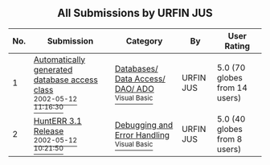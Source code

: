 ﻿<div align="center">

## All Submissions by URFIN JUS

</div>

No.  | Submission | Category | By   | User Rating
---- | ---------- | -------- | ---- | -----------
1 | [Automatically generated database access class<br /><sup>2002-05-12 11:16:30</sup>](https://github.com/Planet-Source-Code/urfin-jus-automatically-generated-database-access-class__1-34725) | [Databases/ Data Access/ DAO/ ADO<br /><sup>Visual Basic</sup>](../ByCategory/databases-data-access-dao-ado__1-6.md) | URFIN JUS | 5.0 (70 globes from 14 users)
2 | [HuntERR 3\.1 Release<br /><sup>2002-05-12 10:21:50</sup>](https://github.com/Planet-Source-Code/urfin-jus-hunterr-3-1-release__1-34724) | [Debugging and Error Handling<br /><sup>Visual Basic</sup>](../ByCategory/debugging-and-error-handling__1-26.md) | URFIN JUS | 5.0 (40 globes from 8 users)
